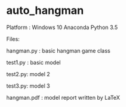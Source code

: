 # auto_hangman
Platform : Windows 10 Anaconda Python 3.5

Files:

hangman.py : basic hangman game class

test1.py : basic model

test2.py: model 2

test3.py: model 3

hangman.pdf : model report written by LaTeX